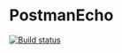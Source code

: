 # PostmanEcho
[![Build status](https://ci.appveyor.com/api/projects/status/6mchjxgu7476f5pb?svg=true)](https://ci.appveyor.com/project/Irina-Selezneva/postmanecho)
